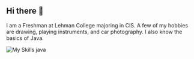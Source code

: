 ## Hi there 👋
I am a Freshman at Lehman College majoring in CIS. A few of my hobbies are drawing, playing instruments, and car photography. I also know the basics of Java.

![My Skills](https://skillicons.dev/icons?i=java)
java
<!--
**RandyAmparo/RandyAmparo** is a ✨ _special_ ✨ repository because its `README.md` (this file) appears on your GitHub profile.

Here are some ideas to get you started:

- 🔭 I’m currently working on ...
- 🌱 I’m currently learning ...
- 👯 I’m looking to collaborate on ...
- 🤔 I’m looking for help with ...
- 💬 Ask me about ...
- 📫 How to reach me: ...
- 😄 Pronouns: ...
- ⚡ Fun fact: ...
-->
